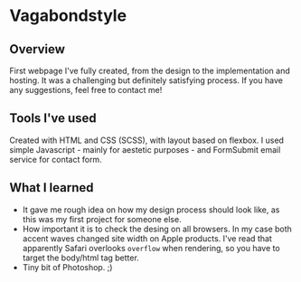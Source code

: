 # Vagabondstyle

## Overview
First webpage I've fully created, from the design to the implementation and hosting. It was a challenging but definitely satisfying process.
If you have any suggestions, feel free to contact me!

## Tools I've used
Created with HTML and CSS (SCSS), with layout based on flexbox. I used simple Javascript - mainly for aestetic purposes - and FormSubmit email service for contact form.

## What I learned
- It gave me rough idea on how my design process should look like, as this was my first project for someone else.
- How important it is to check the desing on all browsers. In my case both accent waves changed site width on Apple products. I've read that apparently Safari overlooks `overflow` when rendering, so you have to target the body/html tag better.
- Tiny bit of Photoshop. ;)
